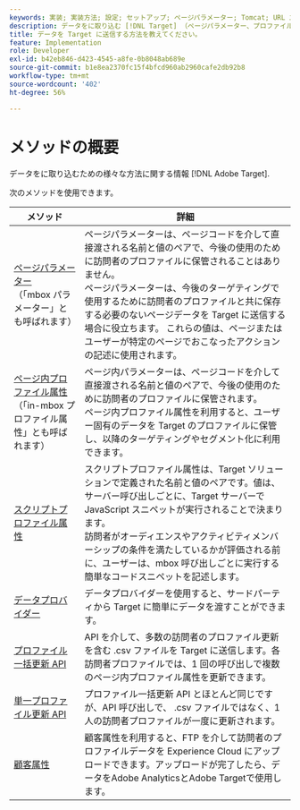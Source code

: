 ```yaml
---
keywords: 実装; 実装方法; 設定; セットアップ; ページパラメーター; Tomcat; URL エンコード; ページ内プロファイル属性; mbox パラメーター; ページ内プロファイル属性; スクリプトプロファイル属性; プロファイル一括更新 API; 単一ファイル更新 API; 顧客属性; データプロバイダー
description: データをに取り込む [!DNL Target] （ページパラメーター、プロファイル属性、スクリプトプロファイル属性、データプロバイダー、単一および一括プロファイル更新 API、顧客属性）。
title: データを Target に送信する方法を教えてください。
feature: Implementation
role: Developer
exl-id: b42eb846-d423-4545-a8fe-0b8048ab689e
source-git-commit: b1e8ea2370fc15f4bfcd960ab2960cafe2db92b8
workflow-type: tm+mt
source-wordcount: '402'
ht-degree: 56%

---
```


# メソッドの概要

データをに取り込むための様々な方法に関する情報 [!DNL Adobe Target].

次のメソッドを使用できます。

| メソッド | 詳細 |
| --- | --- |
| [ページパラメーター](https://developer.adobe.com/target/before-implement/methods-to-get-data-into-target/page-parameters/)<br>（「mbox パラメーター」とも呼ばれます） | ページパラメーターは、ページコードを介して直接渡される名前と値のペアで、今後の使用のために訪問者のプロファイルに保管されることはありません。<br>ページパラメーターは、今後のターゲティングで使用するために訪問者のプロファイルと共に保存する必要のないページデータを Target に送信する場合に役立ちます。 これらの値は、ページまたはユーザーが特定のページでおこなったアクションの記述に使用されます。 |
| [ページ内プロファイル属性](https://developer.adobe.com/target/before-implement/methods-to-get-data-into-target/in-page-profile-attributes/)<br>（「in-mbox プロファイル属性」とも呼ばれます） | ページ内パラメーターは、ページコードを介して直接渡される名前と値のペアで、今後の使用のために訪問者のプロファイルに保管されます。<br>ページ内プロファイル属性を利用すると、ユーザー固有のデータを Target のプロファイルに保管し、以降のターゲティングやセグメント化に利用できます。 |
| [スクリプトプロファイル属性](https://developer.adobe.com/target/before-implement/methods-to-get-data-into-target/script-profile-attributes/) | スクリプトプロファイル属性は、Target ソリューションで定義された名前と値のペアです。値は、サーバー呼び出しごとに、Target サーバーで JavaScript スニペットが実行されることで決まります。<br>訪問者がオーディエンスやアクティビティメンバーシップの条件を満たしているかが評価される前に、ユーザーは、mbox 呼び出しごとに実行する簡単なコードスニペットを記述します。 |
| [データプロバイダー](https://developer.adobe.com/target/before-implement/methods-to-get-data-into-target/data-providers/) | データプロバイダーを使用すると、サードパーティから Target に簡単にデータを渡すことができます。 |
| [プロファイル一括更新 API](https://developer.adobe.com/target/before-implement/methods-to-get-data-into-target/bulk-profile-update-api/) | API を介して、多数の訪問者のプロファイル更新を含む .csv ファイルを Target に送信します。各訪問者プロファイルでは、1 回の呼び出しで複数のページ内プロファイル属性を更新できます。 |
| [単一プロファイル更新 API](https://developer.adobe.com/target/before-implement/methods-to-get-data-into-target/single-profile-update-api/) | プロファイル一括更新 API とほとんど同じですが、API 呼び出しで、 .csv ファイルではなく、1 人の訪問者プロファイルが一度に更新されます。 |
| [顧客属性](https://developer.adobe.com/target/before-implement/methods-to-get-data-into-target/customer-attributes/) | 顧客属性を利用すると、FTP を介して訪問者のプロファイルデータを Experience Cloud にアップロードできます。アップロードが完了したら、データをAdobe AnalyticsとAdobe Targetで使用します。 |













